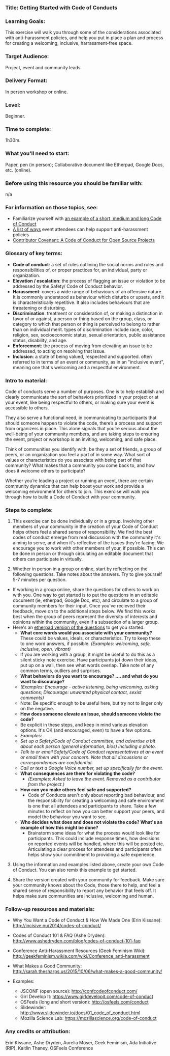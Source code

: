 ### Title: Getting Started with Code of Conducts

### Learning Goals:
This exercise will walk you through some of the considerations associated with anti-harassment policies, and help you put in place a plan and process for creating a welcoming, inclusive, harrassment-free space.

### Target Audience:
Project, event and community leads.

### Delivery Format: 
In person workshop or online.

### Level: 
Beginner.

### Time to complete: 
1h30m.

### What you'll need to start: 
Paper, pen (in person); Collaborative document like Etherpad, Google Docs, etc. (online).

### Before using this resource you should be familiar with:
n/a

### For information on those topics, see:
* Familiarize yourself with [an example of a short, medium and long Code of Conduct](http://geekfeminism.wikia.com/wiki/Conference_anti-harassment/Policy)
* [A list of ways](http://geekfeminism.wikia.com/wiki/Conference_anti-harassment/Actions) event attendees can help support anti-harassment policies
* [Contributor Covenant:  A Code of Conduct for Open Source Projects](http://contributor-covenant.org/)

### Glossary of key terms: 
* **Code of conduct**: a set of rules outlining the social norms and rules and responsibilities of, or proper practices for, an individual, party or organization.
* **Elevation / escalation**: the process of flagging an issue or violation to be addressed by the Safety/ Code of Conduct behavior.
* **Harassment**: covers a wide range of behaviours of an offensive nature. It is commonly understood as behaviour which disturbs or upsets, and it is characteristically repetitive. It also includes behaviours that are threatening or disturbing.
* **Discrimination**: treatment or consideration of, or making a distinction in favor of or against, a person or thing based on the group, class, or category to which that person or thing is perceived to belong to rather than on individual merit. types of discrimination include race, color, religion, sex, socioeconomic status, sexual orientation, public assistance status, disability, and age.
* **Enforcement**: the process of moving from elevating an issue to be addressed, to acting on resolving that issue. 
* **Inclusion**: a state of being valued, respected and supported. often referred to in terms of an event or community, as in an "inclusive event", meaning one that's welcoming and a respectful environment. 

### Intro to material: 
Code of conducts serve a number of purposes. One is to help establish and clearly communicate the sort of behaviors prioritized in your project or at your event, like being respectful to others, or making sure your event is accessible to others. 

They also serve a functional need, in communicating to participants that should someone happen to violate the code, there’s a process and support from organizers in place. This alone signals that you’re serious about the well-being of your community members, and are taking steps to ensuring the event, project or workshop is an inviting, welcoming, and safe place. 

Think of communities you identify with, be they a set of friends, a group of peers, or an organization you feel a part of in some way. What sort of values or characteristics do you associate with being part of that community? What makes that a community you come back to, and how does it welcome others to participate?

Whether you’re leading a project or running an event, there are certain community dynamics that can help boost your work and provide a welcoming environment for others to join. This exercise will walk you through how to build a Code of Conduct with your community. 

### Steps to complete:

1. This exercise can be done individually or in a group. Involving other members of your community in the creation of your Code of Conduct helps others feel a shared sense of responsibility. We find the best codes of conduct emerge from real discussion with the community it's aiming to serve, and when it's reflective of the issues they're facing. We encourage you to work with other members of your, if possible. This can be done in person or through circulating an editable document that others can participate in virtually. 

2. Whether in person in a group or online, start by reflecting on the following questions. Take notes about the answers. Try to give yourself 5-7 minutes per question. 
  * If working in a group online, share the questions for others to work on with you. One way to get started is to put the questions in an editable document (ie, etherpad, Google Doc, etc), and circulate to a group of community members for their input. Once you've recieved their feedback, move on to the additional steps below. We find this works best when the group of peers represent the diversity of interests and opinions within the community, even if a subsection of a larger group.
  * Here's an [etherpad version of the questions](https://public.etherpad-mozilla.org/p/CoC-template-questions) to get you started. 
    * **What core words would you associate with your community?** These could be values, ideals, or characteristics. Try to keep these to one word answers, if possible. *(Examples: welcoming, safe, inclusive, open, vibrant)*
     * If you are working with a group, it might be useful to do this as a silent sticky note exercise. Have participants jot down their ideas, put up on a wall, then see what words overlap. Take note of any common terms, outliers and surprises. 
    * **What behaviors do you want to encourage? .... and what do you want to discourage?**
     * *(Examples: Encourage - active listening, being welcoming, asking questions; Discourage: unwanted physical contact, sexist comments)*
     * Note: Be specific enough to be useful here, but try not to linger only on the negative. 
    * **How does someone elevate an issue, should someone violate the code?**
     * Be explicit in these steps, and keep in mind various elevation options. It's OK (and encouraged, even) to have a few options. 
      * *Examples:*
       * *Set up a Safety/Code of Conduct committee, and advertise a bit about each person (general information, bios) including a photo.* 
       * *Talk to or email Safety/Code of Conduct representatives at an event or email them with your concern. Note that all discussions or correspondences are confidential.*
       * *Call or text a Google Voice number, set up specifically for the event.* 
    * **What consequences are there for violating the code?**
      * *(Examples: Asked to leave the event. Removed as a contributor from the project.)*
    * **How can you make others feel safe and supported?**
      * Code of Conducts aren't only about reporting bad behaviour, and the responsibility for creating a welcoming and safe environment is one that all attendees and participants to share. Take a few minutes to reflect on how you can better support your peers, and model the behaviour you want to see. 
    * **Who decides what does and does not violate the code? What's an example of how this might be done?**
      * Brainstorm some ideas for what the process would look like for participants. This could include response times, how decisions on reported events will be handled, where this will be posted etc. Articulating a clear process for attendess and participants often helps show your commitment to providing a safe experience. 

3. Using the information and examples listed above, create your own Code of Conduct. You can also remix this example to get started. 

4. Share the version created with your community for feedback. Make sure your community knows about the Code, those there to help, and feel a shared sense of responsibility to report any behavior that feels off. It helps make sure communities are inclusive, welcoming and human. 

### Follow-up resources and materials: 
* Why You Want a Code of Conduct & How We Made One (Erin Kissane): http://incisive.nu/2014/codes-of-conduct/
* Codes of Conduct 101 & FAQ (Ashe Dryden): http://www.ashedryden.com/blog/codes-of-conduct-101-faq
* Conference Anti-Harassment Resources (Geek Feminism Wiki): http://geekfeminism.wikia.com/wiki/Conference_anti-harassment
* What Makes a Good Community: http://sarah.thesharps.us/2015/10/06/what-makes-a-good-community/

* Examples:
  * JSCONF (open source): http://confcodeofconduct.com/
  * Girl Develop It: https://www.girldevelopit.com/code-of-conduct
  * OSFeels (long and short version): http://osfeels.com/conduct
  * Slidewinder: http://www.slidewinder.io/docs/01_code_of_conduct.html
  * Mozilla Science Lab: https://mozillascience.org/code-of-conduct


### Any credits or attribution: 
Erin Kissane, Ashe Dryden, Aurelia Moser, Geek Feminism, Ada Initiative (RIP), Kaitlin Thaney, OSFeels Conference

